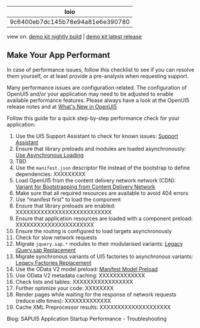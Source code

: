 <!-- loio9c6400eb7dc145b78e94a81e6e390780 -->

| loio |
| -----|
| 9c6400eb7dc145b78e94a81e6e390780 |

<div id="loio">

view on: [demo kit nightly build](https://openui5nightly.hana.ondemand.com/#/topic/9c6400eb7dc145b78e94a81e6e390780) | [demo kit latest release](https://openui5.hana.ondemand.com/#/topic/9c6400eb7dc145b78e94a81e6e390780)</div>

## Make Your App Performant

In case of performance issues, follow this checklist to see if you can resolve them yourself, or at least provide a pre-analysis when requesting support.

Many performance issues are configuration-related. The configuration of OpenUI5 and/or your application may need to be adjusted to enable available performance features. Please always have a look at the OpenUI5 release notes and at [What's New in OpenUI5](What's_New_in_OpenUI5_99ac68a.md)

Follow this guide for a quick step-by-step performance check for your application:

1.  Use the UI5 Support Assistant to check for known issues: [Support Assistant](Support_Assistant_57ccd7d.md)
2.  Ensure that library preloads and modules are loaded asynchronously: [Use Asynchronous Loading](Use_Asynchronous_Loading_676b636.md)
3.  TBD
4.  Use the `manifest.json` descriptor file instead of the bootstrap to define dependencies: XXXXXXXXX
5.  Load OpenUI5 from the content delivery network network \(CDN\): [Variant for Bootstrapping from Content Delivery Network](Variant_for____________Bootstrapping_from_Content_Delivery_Network_2d3eb2f.md)
6.  Make sure that all required resources are available to avoid 404 errors
7.  Use "manifest first" to load the component
8.  Ensure that library preloads are enabled: XXXXXXXXXXXXXXXXXXXXXXXXXXX
9.  Ensure that application resources are loaded with a component preload: XXXXXXXXXXXXXXXXXXXXXX
10. Ensure the routing is configured to load targets asynchronously
11. Check for slow network requests
12. Migrate `jquery.sap.*` modules to their modularised variants: [Legacy jQuery.sap Replacement](Legacy_jQuery.sap_Replacement_a075ed8.md)
13. Migrate synchronous variants of UI5 factories to asynchronous variants: [Legacy Factories Replacement](Legacy_Factories_Replacement_491bd9c.md)
14. Use the OData V2 model preload: [Manifest Model Preload](Manifest_Model_Preload_26ba6a5.md)
15. Use OData V2 metadata caching: XXXXXXXXXXXXX
16. Check lists and tables: XXXXXXXXXXXXXXXXX
17. Further optimize your code: XXXXXXXX
18. Render pages while waiting for the response of network requests \(reduce idle times\): XXXXXXXXXXXXX
19. Cache XML Preprocessor results: XXXXXXXXXXXXXXXXXXXX

Blog: SAPUI5 Application Startup Performance - Troubleshooting

